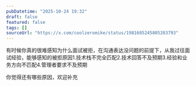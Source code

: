 ```yaml
---
pubDatetime: "2025-10-24 19:32"
draft: false
featured: false
tags: []
sourceUrl: "https://x.com/coolzeromike/status/1981685245805203793"
---
```


有时候你真的很难感知为什么面试被拒，在沟通表达没问题的前提下，从我过往面试经验，能够感知的被拒原因1.技术栈不完全匹配2.技术回答不及预期3.经验和业务方向不匹配4.管理者要求不及预期

你觉得还有哪些原因，欢迎补充
